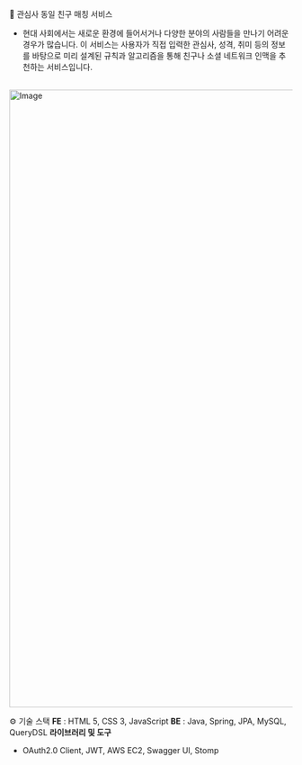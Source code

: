 👏 관심사 동일 친구 매칭 서비스
- 현대 사회에서는 새로운 환경에 들어서거나 다양한 분야의 사람들을 만나기 어려운 경우가 많습니다.
  이 서비스는 사용자가 직접 입력한 관심사, 성격, 취미 등의 정보를 바탕으로 미리 설계된 규칙과 알고리즘을 통해 친구나 소셜 네트워크 인맥을 추천하는 서비스입니다.
<br>
<img width="1098" alt="Image" src="https://github.com/user-attachments/assets/a7e47a3d-0e64-4d18-b21d-93b295314709" />

⚙️ 기술 스택
**FE** : HTML 5, CSS 3, JavaScript
**BE** : Java, Spring, JPA, MySQL, QueryDSL
**라이브러리 및 도구**
- OAuth2.0 Client, JWT, AWS EC2, Swagger UI, Stomp
